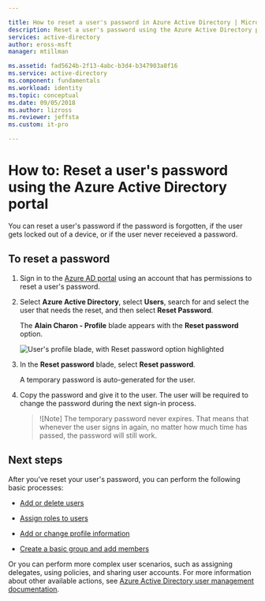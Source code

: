 ```yaml
---

title: How to reset a user's password in Azure Active Directory | Microsoft Docs
description: Reset a user's password using the Azure Active Directory portal.
services: active-directory
author: eross-msft
manager: mtillman

ms.assetid: fad5624b-2f13-4abc-b3d4-b347903a8f16
ms.service: active-directory
ms.component: fundamentals
ms.workload: identity
ms.topic: conceptual
ms.date: 09/05/2018
ms.author: lizross
ms.reviewer: jeffsta
ms.custom: it-pro

---
```

# How to: Reset a user's password using the Azure Active Directory portal
You can reset a user's password if the password is forgotten, if the user gets locked out of a device, or if the user never receieved a password.

## To reset a password

1. Sign in to the [Azure AD portal](https://portal.azure.com/) using an account that has permissions to reset a user's password.

2. Select **Azure Active Directory**, select **Users**, search for and select the user that needs the reset, and then select **Reset Password**.

    The **Alain Charon - Profile** blade appears with the **Reset password** option.

    ![User's profile blade, with Reset password option highlighted](media/active-directory-users-reset-password-azure-portal/user-profile-reset-password-link.png)

3. In the **Reset password** blade, select **Reset password**.

    A temporary password is auto-generated for the user.

4. Copy the password and give it to the user. The user will be required to change the password during the next sign-in process.

    >![Note]
    >The temporary password never expires. That means that whenever the user signs in again, no matter how much time has passed, the password will still work.

## Next steps
After you've reset your user's password, you can perform the following basic processes:

- [Add or delete users](add-users-azure-active-directory.md)

- [Assign roles to users](active-directory-users-assign-role-azure-portal.md)

- [Add or change profile information](active-directory-users-profile-azure-portal.md)

- [Create a basic group and add members](active-directory-groups-create-azure-portal.md)

Or you can perform more complex user scenarios, such as assigning delegates, using policies, and sharing user accounts. For more information about other available actions, see [Azure Active Directory user management documentation](../users-groups-roles/index.yml).
